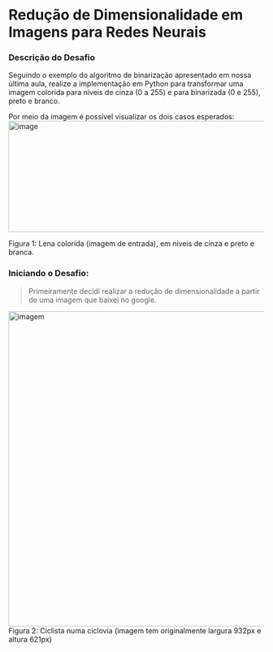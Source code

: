 # Redução de Dimensionalidade em Imagens para Redes Neurais

### Descrição do Desafio
Seguindo o exemplo do algoritmo de binarização apresentado em nossa última aula, realize a implementação em Python para transformar uma imagem colorida para níveis de cinza (0 a 255) e para binarizada (0 e 255), preto e branco.  

 
Por meio da imagem é possível visualizar os dois casos esperados: 
<img width="602" height="219" alt="image" src="https://github.com/user-attachments/assets/18990430-a40e-41f2-b579-dd03e4719a82" />

Figura 1: Lena colorida (imagem de entrada), em níveis de cinza e preto e branca.

### Iniciando o Desafio:
> Primeiramente decidi realizar a redução de dimensionalidade a partir de uma imagem que baixei no google.
<img width="932" height="621" alt="imagem" src="https://github.com/user-attachments/assets/87409bdf-0cbb-4559-8a05-7982492e152f" />
Figura 2: Ciclista numa ciclovia (imagem tem originalmente largura 932px e altura 621px)
